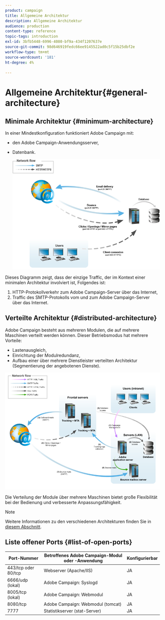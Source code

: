 ```yaml
---
product: campaign
title: Allgemeine Architektur
description: Allgemeine Architektur
audience: production
content-type: reference
topic-tags: introduction
exl-id: 3bfb5448-6996-4080-bf9a-434f1207637e
source-git-commit: 98d646919fedc66ee9145522ad0c5f15b25dbf2e
workflow-type: tm+mt
source-wordcount: '181'
ht-degree: 4%

---
```


# Allgemeine Architektur{#general-architecture}

## Minimale Architektur {#minimum-architecture}

In einer Mindestkonfiguration funktioniert Adobe Campaign mit:

* den Adobe Campaign-Anwendungsserver,
* Datenbank.

   ![](assets/formation_exploitation.png)

Dieses Diagramm zeigt, dass der einzige Traffic, der im Kontext einer minimalen Architektur involviert ist, Folgendes ist:

1. HTTP-Protokollverkehr zum Adobe Campaign-Server über das Internet,
1. Traffic des SMTP-Protokolls vom und zum Adobe Campaign-Server über das Internet.

## Verteilte Architektur {#distributed-architecture}

Adobe Campaign besteht aus mehreren Modulen, die auf mehrere Maschinen verteilt werden können. Dieser Betriebsmodus hat mehrere Vorteile:

* Lastenausgleich,
* Einrichtung der Modulredundanz,
* Aufbau einer über mehrere Dienstleister verteilten Architektur (Segmentierung der angebotenen Dienste).

![](assets/architecturerepartie.png)

Die Verteilung der Module über mehrere Maschinen bietet große Flexibilität bei der Bedienung und verbesserte Anpassungsfähigkeit.

>[!NOTE]
>
>Weitere Informationen zu den verschiedenen Architekturen finden Sie in [diesem Abschnitt](../../installation/using/general-architecture.md).

## Liste offener Ports {#list-of-open-ports}

| Port-Nummer | Betroffenes Adobe Campaign-Modul oder -Anwendung | Konfigurierbar |
|---|---|---|
| 443/tcp oder 80/tcp | Webserver (Apache/IIS) | JA |
| 6666/udp (lokal) | Adobe Campaign: Syslogd | JA |
| 8005/tcp (lokal) | Adobe Campaign: Webmodul | JA |
| 8080/tcp | Adobe Campaign: Webmodul (tomcat) | JA |
| 7777 | Statistikserver (stat-Server) | JA |
